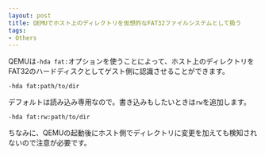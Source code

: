 ```yaml
---
layout: post
title: QEMUでホスト上のディレクトリを仮想的なFAT32ファイルシステムとして扱う
tags:
- Others
---
```


QEMUは`-hda fat:`オプションを使うことによって、ホスト上のディレクトリをFAT32のハードディスクとしてゲスト側に認識させることができます。

```
-hda fat:path/to/dir
```

デフォルトは読み込み専用なので。書き込みもしたいときは`rw`を追加します。

```
-hda fat:rw:path/to/dir
```

ちなみに、QEMUの起動後にホスト側でディレクトリに変更を加えても検知されないので注意が必要です。
